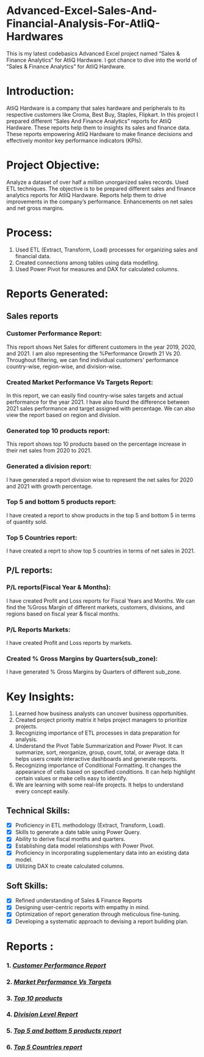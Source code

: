 # Advanced-Excel-Sales-And-Financial-Analysis-For-AtliQ-Hardwares
This is my latest codebasics Advanced Excel project named “Sales & Finance Analytics” for AtliQ Hardware. I got chance to dive into the world of “Sales & Finance Analytics” for AtliQ Hardware. 
# Introduction:
AtliQ Hardware is a company that sales hardware and peripherals to its respective customers like Croma, Best Buy, Staples, Flipkart. In this project I prepared different “Sales And Finance Analytics” reports for AtliQ Hardware. These reports help them to insights its sales and finance data. These reports empowering AtliQ Hardware to make finance decisions and effectively monitor key performance indicators (KPIs).
# Project Objective:
Analyze a dataset of over half a million unorganized sales records. Used ETL techniques. The objective is to be prepared different sales and finance analytics reports for AtliQ Hardware. Reports help them to drive improvements in the company’s performance. Enhancements on net sales and net gross margins.
# Process:
1.	Used ETL (Extract, Transform, Load) processes for organizing sales and financial data.
2.	Created connections among tables using data modelling.
3.	Used Power Pivot for measures and DAX for calculated columns.
   
# Reports Generated: 
## Sales reports
### Customer Performance Report:
This report shows Net Sales for different customers in the year 2019, 2020, and 2021. I am also representing the %Performance Growth 21 Vs 20. Throughout filtering, we can find individual customers' performance country-wise, region-wise, and division-wise.
### Created Market Performance Vs Targets Report:
In this report, we can easily find country-wise sales targets and actual performance for the year 2021. I have also found the difference between 2021 sales performance and target assigned with percentage. We can also view the report based on region and division.
### Generated top 10 products report:
This report shows top 10 products based on the percentage increase in their net sales from 2020 to 2021.
### Generated a division report: 
I have generated a report division wise to represent the net sales for 2020 and 2021 with growth percentage. 
### Top 5 and bottom 5 products report:
I have created a report to show products in the top 5 and bottom 5 in terms of quantity sold.
### Top 5 Countries report:
I have created a reprt to show top 5 countries in terms of net sales in 2021.
## P/L reports:
### P/L reports(Fiscal Year & Months):
I have created Profit and Loss reports for Fiscal Years and Months. We can find the %Gross Margin of different markets, customers, divisions, and regions based on fiscal year & fiscal months.
### P/L Reports Markets:
I have created Profit and Loss reports by markets.
### Created % Gross Margins by Quarters(sub_zone):
I have  generated % Gross Margins by Quarters of different sub_zone.
# Key Insights:
1.	Learned how business analysts can uncover business opportunities.
2.	Created project priority matrix it helps project managers to prioritize projects.
3.	Recognizing importance of ETL processes in data preparation for analysis.
4.	Understand the Pivot Table Summarization and Power Pivot. It can summarize, sort, reorganize, group, count, total, or average data. It helps users create interactive dashboards and generate reports.
5.	Recognizing importance of Conditional Formatting. It changes the appearance of cells based on specified conditions. It can help highlight certain values or make cells easy to identify.
6.	We are learning with some real-life projects. It helps to understand every concept easily.
   
## Technical Skills:
- [x]	Proficiency in ETL methodology (Extract, Transform, Load).
- [x]	Skills to generate a date table using Power Query.
- [x]	Ability to derive fiscal months and quarters.
- [x]	Establishing data model relationships with Power Pivot.
- [x]	Proficiency in incorporating supplementary data into an existing data model.
- [x]	Utilizing DAX to create calculated columns.

## Soft Skills:
- [x]	Refined understanding of Sales & Finance Reports
- [x]	Designing user-centric reports with empathy in mind.
- [x]	Optimization of report generation through meticulous fine-tuning.
- [x]	Developing a systematic approach to devising a report building plan.

# Reports : 
### 1. _[Customer Performance Report](https://github.com/souvikmazumdar/Advanced-Excel-Sales-And-Financial-Analysis-For-AtliQ-Hardwares/blob/main/Customer%20Performence%20Report.pdf)_ 
### 2. _[Market Performance Vs Targets](https://github.com/souvikmazumdar/Advanced-Excel-Sales-And-Financial-Analysis-For-AtliQ-Hardwares/blob/main/Market%20Performence%20vs%20Target.pdf)_ 
### 3. _[Top 10 products](https://github.com/souvikmazumdar/Advanced-Excel-Sales-And-Financial-Analysis-For-AtliQ-Hardwares/blob/main/Top%2010%20Products.pdf)_ 
### 4. _[Division Level Report](https://github.com/souvikmazumdar/Advanced-Excel-Sales-And-Financial-Analysis-For-AtliQ-Hardwares/blob/main/Division%20Level%20Report.pdf)_ 
### 5. _[Top 5 and bottom 5 products report](https://github.com/souvikmazumdar/Advanced-Excel-Sales-And-Financial-Analysis-For-AtliQ-Hardwares/blob/main/Top%20%26%20Bottom%205%20Products%20-%20Qty.pdf)_ 
### 6. _[Top 5 Countries report](https://github.com/souvikmazumdar/Advanced-Excel-Sales-And-Financial-Analysis-For-AtliQ-Hardwares/blob/main/Top%205%20Countries%20Sales%202021.pdf)_ 
